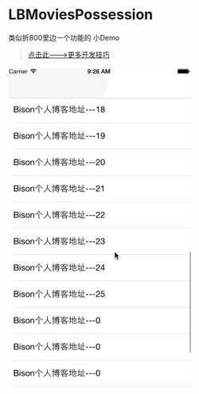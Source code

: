 # LBMoviesPossession
类似折800里边一个功能的 小Demo

> [点击此--->更多开发技巧](http://allluckly.cf/) <br>


![(LBMoviesPossession)](https://github.com/AllLuckly/LBMoviesPossession/blob/master/Move.gif?raw=true)
